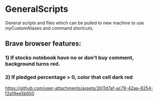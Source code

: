 # GeneralScripts
General scripts and files which can be pulled to new machine to use myCustomAliases and command shortcuts.

## Brave browser features:

### 1) If stocks notebook have no or don't buy comment, background turns red.
### 2) If pledged percentage > 0, color that cell dark red
https://github.com/user-attachments/assets/2b11d7af-ac79-42aa-8254-f2a19ee5b650
